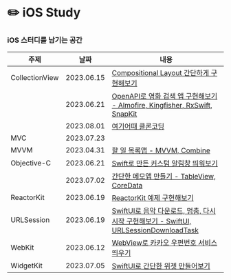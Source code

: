 # ✏️ iOS Study
### iOS 스터디를 남기는 공간
|주제|날짜|내용|
|------|---|---|
|CollectionView|2023.06.15|[Compositional Layout 간단하게 구현해보기](https://github.com/tea-hkim/iOS-study/tree/main/CollectionView/BasicCompositionalLayout)|
|              |2023.06.21|[OpenAPI로 영화 검색 앱 구현해보기 -  Almofire, Kingfisher, RxSwift, SnapKit](https://github.com/tea-hkim/iOS-study/tree/main/CollectionView/MovieApp)|
|              |2023.08.01|[여기어때 클론코딩](https://github.com/tea-hkim/iOS-study/tree/main/CollectionView/YeogiEottaeClone)|
|MVC|2023.07.23|[]()|
|MVVM|2023.04.31|[할 일 목록앱 - MVVM, Combine](https://github.com/tea-hkim/iOS-study/tree/main/MVVM/ToDoApp)|
|Objective-C|2023.06.21|[Swift로 만든 커스텀 알림창 띄워보기](https://github.com/tea-hkim/iOS-study/tree/main/Objective-C/CustomAlertWithSwift)|
|           |2023.07.02|[간단한 메모앱 만들기 - TableView, CoreData](https://github.com/tea-hkim/iOS-study/tree/main/Objective-C/MemoApp)|
|ReactorKit|2023.06.19|[ReactorKit 예제 구현해보기]()|
|URLSession|2023.06.19|[SwiftUI로 음악 다운로드, 멈춤, 다시 시작 구현해보기 - SwiftUI, URLSessionDownloadTask]()|
|WebKit|2023.06.12|[WebView로 카카오 우편번호 서비스 띄우기](https://github.com/tea-hkim/iOS-study/tree/main/WebKit/WebViewPractice)|
|WidgetKit|2023.07.05|[SwiftUI로 간단한 위젯 만들어보기](https://github.com/tea-hkim/iOS-study/tree/main/WidgetKit/WidgetPractice)|


